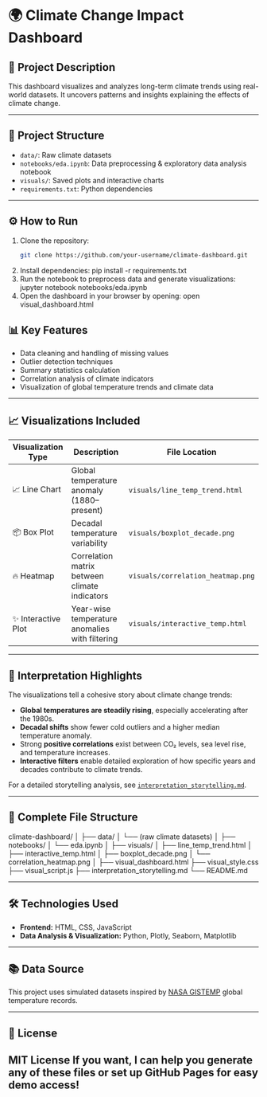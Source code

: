 # 🌍 Climate Change Impact Dashboard

## 📌 Project Description
This dashboard visualizes and analyzes long-term climate trends using real-world datasets. It uncovers patterns and insights explaining the effects of climate change.

---

## 📁 Project Structure
- `data/`: Raw climate datasets  
- `notebooks/eda.ipynb`: Data preprocessing & exploratory data analysis notebook  
- `visuals/`: Saved plots and interactive charts  
- `requirements.txt`: Python dependencies  

---

## ⚙️ How to Run
1. Clone the repository:  
   ```bash
   git clone https://github.com/your-username/climate-dashboard.git
2. Install dependencies:
   pip install -r requirements.txt
3. Run the notebook to preprocess data and generate visualizations:
   jupyter notebook notebooks/eda.ipynb
4. Open the dashboard in your browser by opening:
   open visual_dashboard.html
## 📊 Key Features

- Data cleaning and handling of missing values  
- Outlier detection techniques  
- Summary statistics calculation  
- Correlation analysis of climate indicators  
- Visualization of global temperature trends and climate data  

---

## 📈 Visualizations Included

| Visualization Type | Description                                   | File Location                      |
|--------------------|-----------------------------------------------|----------------------------------|
| 📈 Line Chart       | Global temperature anomaly (1880–present)    | `visuals/line_temp_trend.html`   |
| 📦 Box Plot        | Decadal temperature variability                | `visuals/boxplot_decade.png`     |
| 🔥 Heatmap          | Correlation matrix between climate indicators | `visuals/correlation_heatmap.png`|
| ✨ Interactive Plot | Year-wise temperature anomalies with filtering| `visuals/interactive_temp.html`  |

---

## 🎯 Interpretation Highlights

The visualizations tell a cohesive story about climate change trends:

- **Global temperatures are steadily rising**, especially accelerating after the 1980s.  
- **Decadal shifts** show fewer cold outliers and a higher median temperature anomaly.  
- Strong **positive correlations** exist between CO₂ levels, sea level rise, and temperature increases.  
- **Interactive filters** enable detailed exploration of how specific years and decades contribute to climate trends.  

For a detailed storytelling analysis, see [`interpretation_storytelling.md`](interpretation_storytelling.md).

---

## 📁 Complete File Structure

climate-dashboard/
│
├── data/
│ └── (raw climate datasets)
│
├── notebooks/
│ └── eda.ipynb
│
├── visuals/
│ ├── line_temp_trend.html
│ ├── interactive_temp.html
│ ├── boxplot_decade.png
│ └── correlation_heatmap.png
│
├── visual_dashboard.html
├── visual_style.css
├── visual_script.js
├── interpretation_storytelling.md
└── README.md


---

## 🛠️ Technologies Used

- **Frontend:** HTML, CSS, JavaScript  
- **Data Analysis & Visualization:** Python, Plotly, Seaborn, Matplotlib  

---

## 📚 Data Source

This project uses simulated datasets inspired by [NASA GISTEMP](https://data.giss.nasa.gov/gistemp/) global temperature records.

---

## 📜 License

MIT License
If you want, I can help you generate any of these files or set up GitHub Pages for easy demo access!
---
